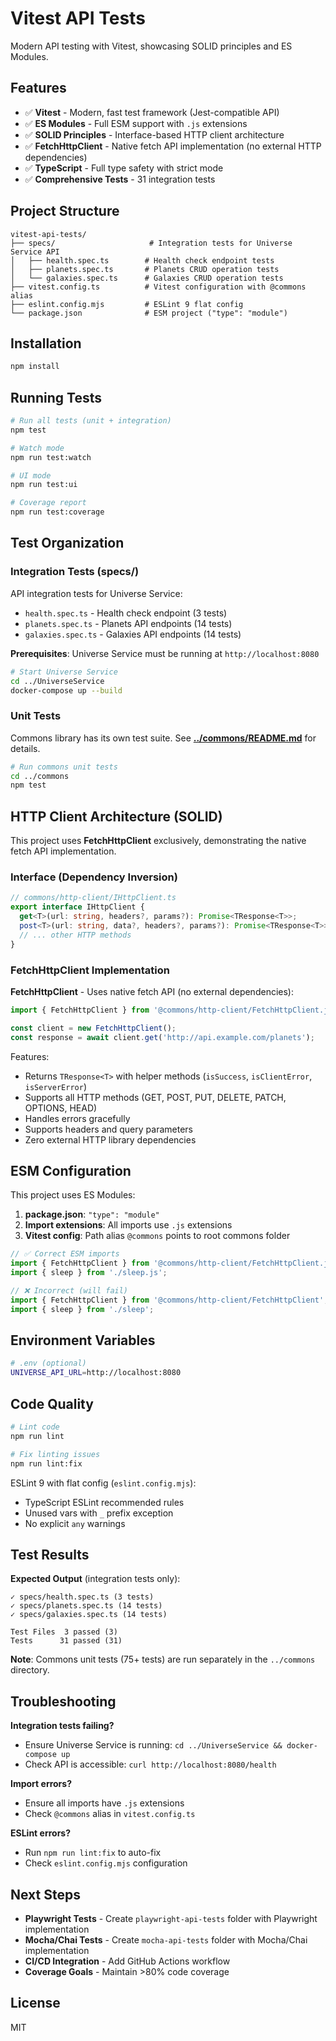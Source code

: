 # Vitest API Tests

Modern API testing with Vitest, showcasing SOLID principles and ES Modules.

## Features

- ✅ **Vitest** - Modern, fast test framework (Jest-compatible API)
- ✅ **ES Modules** - Full ESM support with `.js` extensions
- ✅ **SOLID Principles** - Interface-based HTTP client architecture
- ✅ **FetchHttpClient** - Native fetch API implementation (no external HTTP dependencies)
- ✅ **TypeScript** - Full type safety with strict mode
- ✅ **Comprehensive Tests** - 31 integration tests

## Project Structure

```
vitest-api-tests/
├── specs/                     # Integration tests for Universe Service API
│   ├── health.spec.ts        # Health check endpoint tests
│   ├── planets.spec.ts       # Planets CRUD operation tests
│   └── galaxies.spec.ts      # Galaxies CRUD operation tests
├── vitest.config.ts          # Vitest configuration with @commons alias
├── eslint.config.mjs         # ESLint 9 flat config
└── package.json              # ESM project ("type": "module")
```

## Installation

```bash
npm install
```

## Running Tests

```bash
# Run all tests (unit + integration)
npm test

# Watch mode
npm run test:watch

# UI mode
npm run test:ui

# Coverage report
npm run test:coverage
```

## Test Organization

### Integration Tests (specs/)

API integration tests for Universe Service:
- `health.spec.ts` - Health check endpoint (3 tests)
- `planets.spec.ts` - Planets API endpoints (14 tests)
- `galaxies.spec.ts` - Galaxies API endpoints (14 tests)

**Prerequisites**: Universe Service must be running at `http://localhost:8080`

```bash
# Start Universe Service
cd ../UniverseService
docker-compose up --build
```

### Unit Tests

Commons library has its own test suite. See **[../commons/README.md](../commons/README.md)** for details.

```bash
# Run commons unit tests
cd ../commons
npm test
```

## HTTP Client Architecture (SOLID)

This project uses **FetchHttpClient** exclusively, demonstrating the native fetch API implementation.

### Interface (Dependency Inversion)

```typescript
// commons/http-client/IHttpClient.ts
export interface IHttpClient {
  get<T>(url: string, headers?, params?): Promise<TResponse<T>>;
  post<T>(url: string, data?, headers?, params?): Promise<TResponse<T>>;
  // ... other HTTP methods
}
```

### FetchHttpClient Implementation

**FetchHttpClient** - Uses native fetch API (no external dependencies):
```typescript
import { FetchHttpClient } from '@commons/http-client/FetchHttpClient.js';

const client = new FetchHttpClient();
const response = await client.get('http://api.example.com/planets');
```

Features:
- Returns `TResponse<T>` with helper methods (`isSuccess`, `isClientError`, `isServerError`)
- Supports all HTTP methods (GET, POST, PUT, DELETE, PATCH, OPTIONS, HEAD)
- Handles errors gracefully
- Supports headers and query parameters
- Zero external HTTP library dependencies

## ESM Configuration

This project uses ES Modules:

1. **package.json**: `"type": "module"`
2. **Import extensions**: All imports use `.js` extensions
3. **Vitest config**: Path alias `@commons` points to root commons folder

```typescript
// ✅ Correct ESM imports
import { FetchHttpClient } from '@commons/http-client/FetchHttpClient.js';
import { sleep } from './sleep.js';

// ❌ Incorrect (will fail)
import { FetchHttpClient } from '@commons/http-client/FetchHttpClient';
import { sleep } from './sleep';
```

## Environment Variables

```bash
# .env (optional)
UNIVERSE_API_URL=http://localhost:8080
```

## Code Quality

```bash
# Lint code
npm run lint

# Fix linting issues
npm run lint:fix
```

ESLint 9 with flat config (`eslint.config.mjs`):
- TypeScript ESLint recommended rules
- Unused vars with `_` prefix exception
- No explicit `any` warnings

## Test Results

**Expected Output** (integration tests only):
```
✓ specs/health.spec.ts (3 tests)
✓ specs/planets.spec.ts (14 tests)
✓ specs/galaxies.spec.ts (14 tests)

Test Files  3 passed (3)
Tests      31 passed (31)
```

**Note**: Commons unit tests (75+ tests) are run separately in the `../commons` directory.

## Troubleshooting

**Integration tests failing?**
- Ensure Universe Service is running: `cd ../UniverseService && docker-compose up`
- Check API is accessible: `curl http://localhost:8080/health`

**Import errors?**
- Ensure all imports have `.js` extensions
- Check `@commons` alias in `vitest.config.ts`

**ESLint errors?**
- Run `npm run lint:fix` to auto-fix
- Check `eslint.config.mjs` configuration

## Next Steps

- **Playwright Tests** - Create `playwright-api-tests` folder with Playwright implementation
- **Mocha/Chai Tests** - Create `mocha-api-tests` folder with Mocha/Chai implementation
- **CI/CD Integration** - Add GitHub Actions workflow
- **Coverage Goals** - Maintain >80% code coverage

## License

MIT
